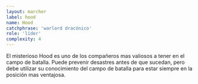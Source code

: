 ```yaml
---
layout: marcher
label: hood
name: Hood
catchphrase: 'warlord dracónico'
role: 'líder'
complexity: 4
---
```


El misterioso Hood es uno de los compañeros mas valiosos a tener en el campo de batalla. Puede prevenir desastres antes de
que sucedan, pero debe utilizar su conocimiento del campo de batalla para estar siempre en la posición mas ventajosa.